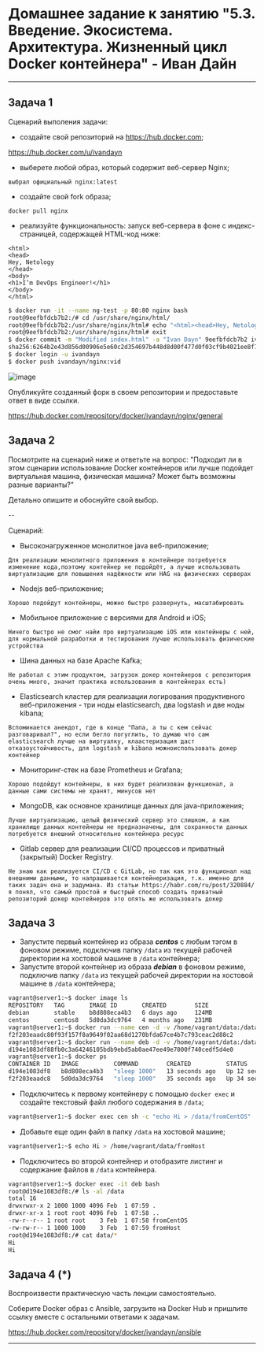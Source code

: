 
# Домашнее задание к занятию "5.3. Введение. Экосистема. Архитектура. Жизненный цикл Docker контейнера" - Иван Дайн


---

## Задача 1

Сценарий выполения задачи:

- создайте свой репозиторий на https://hub.docker.com;

https://hub.docker.com/u/ivandayn
- выберете любой образ, который содержит веб-сервер Nginx;

`выбрал официальный nginx:latest`
- создайте свой fork образа;

`docker pull nginx`
- реализуйте функциональность:
запуск веб-сервера в фоне с индекс-страницей, содержащей HTML-код ниже:
```
<html>
<head>
Hey, Netology
</head>
<body>
<h1>I’m DevOps Engineer!</h1>
</body>
</html>
```
```bash
$ docker run -it --name ng-test -p 80:80 nginx bash
root@9eefbfdcb7b2:/# cd /usr/share/nginx/html/
root@9eefbfdcb7b2:/usr/share/nginx/html# echo "<html><head>Hey, Netology</head><body><h1>I&rsquo;m DevOps Engineer&#33;</h1></body></html>" > index.html
root@9eefbfdcb7b2:/usr/share/nginx/html# exit
$ docker commit -m "Modified index.html" -a "Ivan Dayn" 9eefbfdcb7b2 ivandayn/nginx:vid
sha256:6264b2e43d856d00906e5e60c2d354697b448d8d00f477d0f03cf9b4021ee8f7
$ docker login -u ivandayn
$ docker push ivandayn/nginx:vid
```
![image](https://user-images.githubusercontent.com/93118042/151934903-e4da60c1-f1d6-47c4-a9a9-11b9c368d6f2.png)

Опубликуйте созданный форк в своем репозитории и предоставьте ответ в виде ссылки.

https://hub.docker.com/repository/docker/ivandayn/nginx/general

## Задача 2

Посмотрите на сценарий ниже и ответьте на вопрос:
"Подходит ли в этом сценарии использование Docker контейнеров или лучше подойдет виртуальная машина, физическая машина? Может быть возможны разные варианты?"

Детально опишите и обоснуйте свой выбор.

--

Сценарий:

- Высоконагруженное монолитное java веб-приложение;

`Для реализации монолитного приложения в контейнере потребуется изменение кода,поэтому контейнер не подойдёт, а лучше использовать виртуализацию для повышения надёжности или HAG на физических серверах`
- Nodejs веб-приложение;

`Хорошо подойдут контейнеры, можно быстро развернуть, масштабировать`
- Мобильное приложение c версиями для Android и iOS;

`Ничего быстро не смог найи про виртуализацию iOS или контейнеры с ней, для нормальной разработки и тестирования лучше использовать физические устройства`
- Шина данных на базе Apache Kafka;

`Не работал с этим продуктом, загрузок докер контейнеров с репозитория очень много, значит практика использования в контейнерах есть)`
- Elasticsearch кластер для реализации логирования продуктивного веб-приложения - три ноды elasticsearch, два logstash и две ноды kibana;

`Вспоминается анекдот, где в конце "Папа, а ты с кем сейчас разговаривал?", но если бегло погуглить, то думаю что сам elasticsearch лучше на виртуалку, клаастеризация даст отказоустойчивость, для logstash и kibana можноиспользовать докер контейнер`
- Мониторинг-стек на базе Prometheus и Grafana;

`Хорошо подойдут контейнеры, в них будет реализован функционал, а данные сами системы не хранят, минусов нет`
- MongoDB, как основное хранилище данных для java-приложения;

`Лучше виртуализацию, целый физический сервер это слишком, а как хранилище данных контейнеры не предназначены, для сохранности данных потребуется внешний относительно контейнера ресурс`
- Gitlab сервер для реализации  CI/CD процессов и приватный (закрытый) Docker Registry.

`Не знаю как реализуется CI/CD c GitLab, но так как это функционал над внешними данными, то напрашивается контейнеризация, т.к. именно для таких задач она и задумана. Из статьи https://habr.com/ru/post/320884/ я понял, что самый простой и быстрый способ создать приватный репозиторий докер контейнеров это опять же использовать докер`

## Задача 3

- Запустите первый контейнер из образа ***centos*** c любым тэгом в фоновом режиме, подключив папку ```/data``` из текущей рабочей директории на хостовой машине в ```/data``` контейнера;
- Запустите второй контейнер из образа ***debian*** в фоновом режиме, подключив папку ```/data``` из текущей рабочей директории на хостовой машине в ```/data``` контейнера;
```bash
vagrant@server1:~$ docker image ls
REPOSITORY   TAG       IMAGE ID       CREATED        SIZE
debian       stable    b8d808eca4b3   6 days ago     124MB
centos       centos8   5d0da3dc9764   4 months ago   231MB
vagrant@server1:~$ docker run --name cen -d -v /home/vagrant/data:/data 5d0da3dc9764 sleep 1000
f2f203eaadc80f93f157f8a9649f02aa68d1270bfda67ce4b7c793ceac2d88c2
vagrant@server1:~$ docker run --name deb -d -v /home/vagrant/data:/data b8d808eca4b3 sleep 1000
d194e1083df88fb0c3a64246105bdb9ebd5ab0ae47ee49e7000f740cedf5d4e0
vagrant@server1:~$ docker ps
CONTAINER ID   IMAGE          COMMAND        CREATED          STATUS          PORTS     NAMES
d194e1083df8   b8d808eca4b3   "sleep 1000"   13 seconds ago   Up 12 seconds             deb
f2f203eaadc8   5d0da3dc9764   "sleep 1000"   35 seconds ago   Up 34 seconds             cen
```
- Подключитесь к первому контейнеру с помощью ```docker exec``` и создайте текстовый файл любого содержания в ```/data```;
```bash
vagrant@server1:~$ docker exec cen sh -c "echo Hi > /data/fromCentOS"
```
- Добавьте еще один файл в папку ```/data``` на хостовой машине;
```bash
vagrant@server1:~$ echo Hi > /home/vagrant/data/fromHost
```
- Подключитесь во второй контейнер и отобразите листинг и содержание файлов в ```/data``` контейнера.
```bash
vagrant@server1:~$ docker exec -it deb bash
root@d194e1083df8:/# ls -al /data
total 16
drwxrwxr-x 2 1000 1000 4096 Feb  1 07:59 .
drwxr-xr-x 1 root root 4096 Feb  1 07:58 ..
-rw-r--r-- 1 root root    3 Feb  1 07:58 fromCentOS
-rw-rw-r-- 1 1000 1000    3 Feb  1 07:59 fromHost
root@d194e1083df8:/# cat data/*
Hi
Hi
```

## Задача 4 (*)

Воспроизвести практическую часть лекции самостоятельно.

Соберите Docker образ с Ansible, загрузите на Docker Hub и пришлите ссылку вместе с остальными ответами к задачам.

https://hub.docker.com/repository/docker/ivandayn/ansible

---
